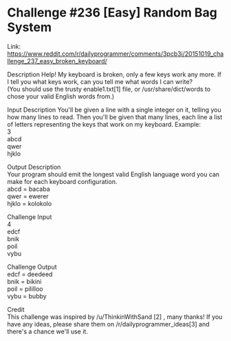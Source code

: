 # Challenge #236 [Easy] Random Bag System

Link: https://www.reddit.com/r/dailyprogrammer/comments/3pcb3i/20151019_challenge_237_easy_broken_keyboard/

Description
Help! My keyboard is broken, only a few keys work any more. If I tell you what keys work, can you tell me what words I can write?  
(You should use the trusty enable1.txt[1] file, or /usr/share/dict/words to chose your valid English words from.)

Input Description
You'll be given a line with a single integer on it, telling you how many lines to read. Then you'll be given that many lines, each line a list of letters representing the keys that work on my keyboard. Example:  
3  
abcd  
qwer  
hjklo

Output Description  
Your program should emit the longest valid English language word you can make for each keyboard configuration.  
abcd = bacaba  
qwer = ewerer  
hjklo = kolokolo

Challenge Input  
4  
edcf  
bnik  
poil  
vybu

Challenge Output  
edcf = deedeed  
bnik = bikini  
poil = pililloo  
vybu = bubby

Credit  
This challenge was inspired by /u/ThinkinWithSand [2] , many thanks! If you have any ideas, please share them on /r/dailyprogrammer_ideas[3] and there's a chance we'll use it.